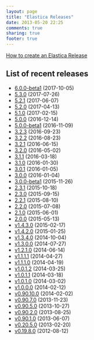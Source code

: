 ```yaml
---
layout: page
title: "Elastica Releases"
date: 2013-05-20 22:25
comments: true
sharing: true
footer: true
---
```


[How to create an Elastica Release](/release/how-to-create-an-elastica-release.html)

## List of recent releases

* [6.0.0-beta1](/2017/10/05/release-6-dot-0-0-beta1/) (2017-10-05)
* [5.3.0](/2017/07/26/release-5-dot-3-0/) (2017-07-26)
* [5.2.1](/2017/06/07/release-5-dot-2-1/) (2017-06-07)
* [5.2.0](/2017/04/13/release-5-dot-2-0/) (2017-04-13)
* [5.1.0](/2017/02/15/release-5-dot-1-0/) (2017-02-15)
* [5.0.0](/2016/12/14/release-5-dot-0-0/) (2016-12-14)
* [5.0.0-beta1](/2016/11/09/release-5-dot-0-0-beta1/) (2016-11-09)
* [3.2.3](/2016/09/23/release-3-dot-2-3/) (2016-09-23)
* [3.2.2](/2016/08/23/release-3-dot-2-2/) (2016-08-23)
* [3.2.1](/2016/06/15/release-3-dot-2-1/) (2016-06-15)
* [3.2.0](/2016/05/02/release-3-dot-2-0/) (2016-05-02)
* [3.1.1](/2016/03/18/release-3-dot-1-1/) (2016-03-18)
* [3.1.0](/2016/01/30/release-3-dot-1-0/) (2016-01-30)
* [3.0.1](/2016/01/05/release-3-dot-0-1/) (2016-01-05)
* [3.0.0](/2016/01/04/release-3-dot-0-0/) (2016-01-04)
* [3.0.0-beta1](/2015/11/26/release-3-dot-0-0-beta1/) (2015-11-26)
* [2.3.1](/2015/10/18/release-2-dot-3-1/) (2015-10-18)
* [2.3.0](/2015/09/15/release-2-dot-3-0/) (2015-09-15)
* [2.2.1](/2015/08/10/release-2-dot-2-1/) (2015-08-10)
* [2.2.0](/2015/07/08/release-2-dot-2-0/) (2015-07-08)
* [2.1.0](/2015/06/01/release-2-dot-1-0/) (2015-06-01)
* [2.0.0](/2015/05/13/release-2-dot-0-0/) (2015-05-13)
* [v1.4.3.0](/2015/02/17/release-v1-dot-4-3-dot-0/) (2015-02-17)
* [v1.4.2.0](/2015/01/25/release-v1-dot-4-2-dot-0/) (2015-01-25)
* [v1.3.4.0](/2014/10/04/release-v1-dot-3-4-dot-0/) (2014-10-04)
* [v1.3.0.0](/2014/07/27/release-v1-dot-3-0-dot-0/) (2014-07-27)
* [v1.2.1.0](/2014/06/14/release-v1-dot-2-1-dot-0/) (2014-06-14)
* [v1.1.1.1](/2014/04/27/release-v1-dot-1-1-dot-1/) (2014-04-27)
* [v1.1.1.0](/2014/04/19/release-v1-dot-1-1-dot-0/) (2014-04-19)
* [v1.0.1.2](/2014/03/25/release-v1-dot-0-1-dot-2/) (2014-03-25)
* [v1.0.1.1](/2014/03/08/release-v1-dot-0-1-dot-1/) (2014-03-18)
* [v1.0.1.0](/2014/03/02/release-v1-dot-0-1-dot-0/) (2014-03-02)
* [v1.0.0.0](/2014/02/12/release-v1-dot-0-0-dot-0/) (2014-02-12)
* [v0.90.10.0](/2014/02/02/release-v0-dot-90-dot-10-dot-0/) (2014-02-02)
* [v0.90.7.0](/2013/08/25/release-v0-dot-90-dot-7-0/) (2013-11-23)
* [v0.90.5.0](/2013/10/27/release-v0-dot-90-dot-5-0/) (2013-10-27)
* [v0.90.2.0](/2013/08/25/release-v0-dot-90-dot-2-0/) (2013-08-25)
* [v0.90.1.0](/2013/06/07/release-v0-dot-90-dot-1-0/) (2013-06-07)
* [v0.20.5.0](/2013/02/20/release-v0-dot-20-dot-5-0/) (2013-02-20)
* [v0.19.8.0](/2012/08/12/release-v0-dot-19-dot-8-0/) (2012-08-12)
